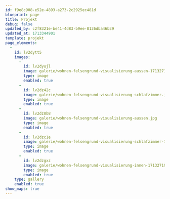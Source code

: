 ```yaml
---
id: f9e8c908-e52e-4893-a273-2c2925ec481d
blueprint: page
title: Projekt
debug: false
updated_by: c2f8321e-be41-4d83-b9ee-8136dba46b39
updated_at: 1713344901
template: projekt
page_elements:
  -
    id: lv2dytt5
    images:
      -
        id: lv2dyujl
        image: galerie/wohnen-felsengrund-visualisierung-aussen-1713271991.jpg
        type: image
        enabled: true
      -
        id: lv2dz42c
        image: galerie/wohnen-felsengrund-visualisierung-schlafzimmer.jpg
        type: image
        enabled: true
      -
        id: lv2dz8b8
        image: galerie/wohnen-felsengrund-visualisierung-aussen.jpg
        type: image
        enabled: true
      -
        id: lv2dzc1e
        image: galerie/wohnen-felsengrund-visualisierung-schlafzimmer-1713271992.jpg
        type: image
        enabled: true
      -
        id: lv2dzgxz
        image: galerie/wohnen-felsengrund-visualisierung-innen-1713271992.jpg
        type: image
        enabled: true
    type: gallery
    enabled: true
show_maps: true
---
```

